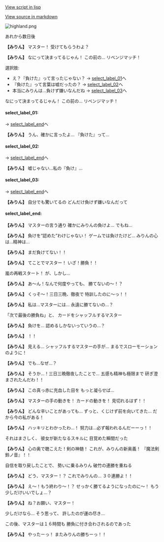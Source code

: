 [View script in lisp](../scripts/10151303.txt)

[View source in markdown](10151303.md)

![highland.png](../images/backgrounds/highland.png)

あれから数日後

**【みりん】**
マスター！
受けてもらうわよ？

**【みりん】**
なにって決まってるじゃん！
この前の…
リベンジマッチ！

選択肢:
- え？『負けた』って言ったじゃない？ → [select_label_01](#select_label_01)へ
- 『負けた』って言葉は嘘だったの？ → [select_label_02](#select_label_02)へ
- 本当にみりんは…負けず嫌いなんだね → [select_label_03](#select_label_03)へ

なにって決まってるじゃん！
この前の…
リベンジマッチ！

#### select_label_01:
 → [select_label_end](#select_label_end)へ

**【みりん】**
うん、確かに言ったよ…
『負けた』って…

#### select_label_02:
 → [select_label_end](#select_label_end)へ

**【みりん】**
嘘じゃない…私の『負け』…

#### select_label_03:
 → [select_label_end](#select_label_end)へ

**【みりん】**
自分でも驚いてるの
どんだけ負けず嫌いなんだって

#### select_label_end:

**【みりん】**
マスターの言う通り
確かにみりんの負けよ…
でもね…

**【みりん】**
負けを“認めた”わけじゃない！
ゲームでは負けたけど…
みりんの心は…精神は…

**【みりん】**
まだ負けてない！！

**【みりん】**
てことでマスター！
いざ！勝負！！

嵐の再戦スタート！
が、しかし…

**【みりん】**
あ〜ん！なんで何度やっても、
勝てないの〜！？

**【みりん】**
くっそ〜！三日三晩、徹夜で
特訓したのに〜っ！！

**【みりん】**
私は…マスターには…
永遠に勝てないの…？

「次で最後の勝負ね」と、
カードをシャッフルするマスター

**【みりん】**
負けを…
認めるしかないっていうの…？

**【みりん】**
！！

**【みりん】**
見える…
シャッフルするマスターの手が…
まるでスローモーションのように！

**【みりん】**
でも…なぜ…？

**【みりん】**
そうか…！三日三晩徹夜したことで…
五感も精神も極限まで
研ぎ澄まされたんだわ！！

**【みりん】**
この真っ赤に充血した目を
もっと凝らせば…

**【みりん】**
マスターの手の動きを！
カードの動きを！
見切れるはず！！

**【みりん】**
どんな辛いことがあっても…
ずっと、くじけず前を向いてきた…
だから今の私がある！

**【みりん】**
ハッキリとわかったわ…！
努力は…必ず報われるんだーーっ！！

それはまさしく、
彼女が新たなるスキルに
目覚めた瞬間だった

**【みりん】**
心の奥で聴こえた！剣の神髄！
これが、みりんの新奥義！
『魔法剣鈴ノ音』！！

自信を取り戻したことで、
勢いに乗るみりん
破竹の連勝を重ねる

**【みりん】**
どう、マスター！？
これでみりんの…
３０連勝よ！！

**【みりん】**
え〜！もう終わり〜！？
せっかく勝てるようになったのに〜！
もう少しだけいいでしょ…？

**【みりん】**
ね？お願い、マスター！

少しだけなら…
そう思って、
許したのが運の尽き…

この後、マスターは１６時間も
勝負に付き合わされるのであった

**【みりん】**
やったーっ！
またみりんの勝ちーっ！！
